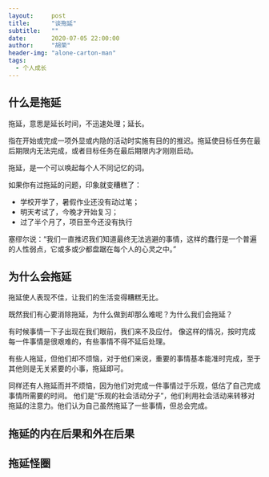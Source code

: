 ```yaml
---
layout:     post
title:      "谈拖延"
subtitle:   ""
date:       2020-07-05 22:00:00
author:     "胡荣"
header-img: "alone-carton-man"
tags:
  - 个人成长
---
```


## 什么是拖延

拖延，意思是延长时间，不迅速处理；延长。 
 
指在开始或完成一项外显或内隐的活动时实施有目的的推迟。拖延使目标任务在最后期限内无法完成，或者目标任务在最后期限内才刚刚启动。

拖延，是一个可以唤起每个人不同记忆的词。

如果你有过拖延的问题，印象就变糟糕了：

- 学校开学了，暑假作业还没有动过笔；
- 明天考试了，今晚才开始复习；
- 过了半个月了，项目至今还没有执行

塞缪尔说：“我们一直推迟我们知道最终无法逃避的事情，这样的蠢行是一个普遍的人性弱点，它或多或少都盘踞在每个人的心灵之中。”

## 为什么会拖延

拖延使人表现不佳，让我们的生活变得糟糕无比。

既然我们有心要消除拖延，为什么做到却那么难呢？为什么我们会拖延？

有时候事情一下子出现在我们眼前，我们来不及应付。
像这样的情况，按时完成每一件事情是很艰难的，有些事情不得不延后处理。

有些人拖延，但他们却不烦恼，对于他们来说，重要的事情基本能准时完成，至于其他则是无关紧要的小事，拖延即可。

同样还有人拖延而并不烦恼，因为他们对完成一件事情过于乐观，低估了自己完成事情所需要的时间。
他们是“乐观的社会活动分子”，他们利用社会活动来转移对拖延的注意力。他们认为自己虽然拖延了一些事情，但总会完成。

## 拖延的内在后果和外在后果

## 拖延怪圈



